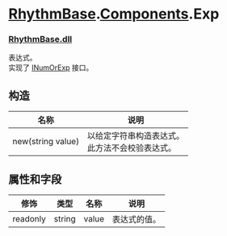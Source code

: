 # [RhythmBase](../../RhythmToolkit.md).[Components](../namespace/Components.md).Exp
### [RhythmBase.dll](../assembly/RhythmBase.md)
表达式。  
实现了 [INumOrExp](../interface/INumOrExp.md) 接口。

## 构造
名称 | 说明
-|-
new(string value) | 以给定字符串构造表达式。<br>此方法不会校验表达式。

## 属性和字段
修饰 | 类型 | 名称 | 说明
-|-|-|-
readonly | string | value | 表达式的值。

